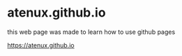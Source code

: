 # atenux.github.io
this web page was made to learn how to use github pages

https://atenux.github.io
